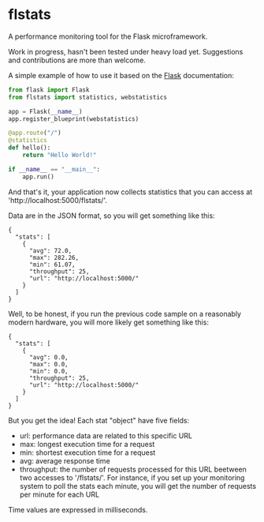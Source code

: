 flstats
=======

A performance monitoring tool for the Flask microframework.

Work in progress, hasn't been tested under heavy load yet. Suggestions and contributions are more than welcome.

A simple example of how to use it based on the [Flask][flask] documentation:

```python
from flask import Flask
from flstats import statistics, webstatistics

app = Flask(__name__)
app.register_blueprint(webstatistics)

@app.route("/")
@statistics
def hello():
    return "Hello World!"

if __name__ == "__main__":
    app.run()
```

And that's it, your application now collects statistics that you can access at 'http://localhost:5000/flstats/'.

Data are in the JSON format, so you will get something like this:

    {
      "stats": [
        {
          "avg": 72.0,
          "max": 282.26,
          "min": 61.07,
          "throughput": 25,
          "url": "http://localhost:5000/"
        }
      ]
    }

Well, to be honest, if you run the previous code sample on a reasonably modern hardware, you will more likely get
something like this:

    {
      "stats": [
        {
          "avg": 0.0,
          "max": 0.0,
          "min": 0.0,
          "throughput": 25,
          "url": "http://localhost:5000/"
        }
      ]
    }
    
But you get the idea! Each stat "object" have five fields:

 - url: performance data are related to this specific URL
 - max: longest execution time for a request
 - min: shortest execution time for a request
 - avg: average response time
 - throughput: the number of requests processed for this URL beetween two accesses to '/flstats/'. For instance, if you
set up your monitoring system to poll the stats each minute, you will get the number of requests per minute for each URL

Time values are expressed in milliseconds.
    
[flask]: http://flask.pocoo.org/
